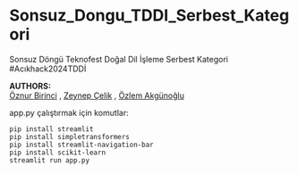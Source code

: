 # Sonsuz_Dongu_TDDI_Serbest_Kategori
Sonsuz Döngü Teknofest Doğal Dil İşleme Serbest Kategori
#Acıkhack2024TDDİ

**AUTHORS:**  
[Öznur Birinci](https://github.com/oznrbrnc)
, [Zeynep Çelik](https://github.com/zeynepslky)
, [Özlem Akgünoğlu](https://github.com/ozlemakgunoglu)

app.py çalıştırmak için komutlar: 

```
pip install streamlit
pip install simpletransformers
pip install streamlit-navigation-bar
pip install scikit-learn
streamlit run app.py
```



